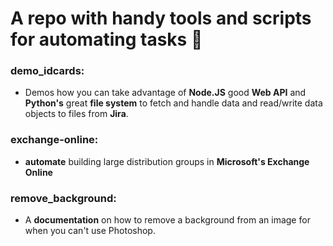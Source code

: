 # A repo with handy tools and scripts for automating tasks :rocket:

### demo_idcards:

- Demos how you can take advantage of **Node.JS** good **Web API** and **Python's** great **file system** to fetch and handle data and read/write data objects to files from **Jira**.

### exchange-online:

- **automate** building large distribution groups in **Microsoft's Exchange Online**

### remove_background:

- A **documentation** on how to remove a background from an image for when you can't use Photoshop.
